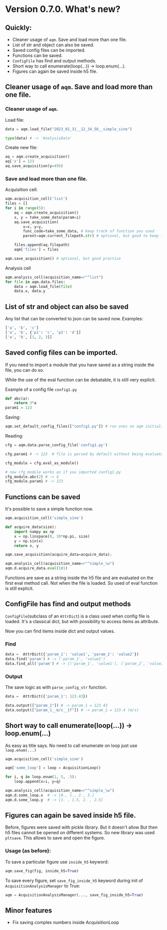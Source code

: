 # Version 0.7.0. What's new?

## Quickly:

- Cleaner usage of `aqm`. Save and load more than one file.
- List of str and object can also be saved.
- Saved config files can be imported.
- Functions can be saved.
- `ConfigFile` has find and output methods.
- Short way to call enumerate(loop(...)) -> loop.enum(...).
- Figures can again be saved inside h5 file.

## Cleaner usage of `aqm`. Save and load more than one file.

### Cleaner usage of `aqm`.

Load file:

```python
data = aqm.load_file("2023_01_31__12_34_56__simple_sine")

type(data) # -> 'AnalysisData'
```

Create new file:

```python
aq = aqm.create_acquisition()
aq['x'] = 123
aq.save_acquisition(y=456)
```

### Save and load more than one file.

Acquisition cell:

```python
aqm.acquisition_cell('list')
files = []
for i in range(5):
    aq = aqm.create_acquisition()
    x, y = take_some_data(param=i)
    aq.save_acquisition(
        x=x, y=y,
        func_code=take_some_data, # keep track of function you used
        parent=aqm.current_filepath.str) # optional, but good to keep trace of the files

    files.append(aq.filepath)
    aqm['files'] = files

aqm.save_acquisition() # optional, but good practice
```

Analysis cell

```python
aqm.analysis_cell(acquisition_name=r"^list")
for file in aqm.data.files:
    data = aqm.load_file(file)
    data.x, data.y
```

## List of str and object can also be saved

Any list that can be converted to json can be saved now.
Examples:

```python
['a', 'b', 'c']
['a', 'b', {'p1': 'c', 'p2': 'd'}]
['a', 'b', [1, 2, 3]]
```

## Saved config files can be imported.

If you need to import a module that you have saved as a string inside the file, you can do so.

While the use of the eval function can be debatable, it is still very explicit.

Example of a config file `config1.py`

```python
def abc(a):
    return 3*a
param1 = 123
```

Saving:

```python
aqm.set_default_config_files(["config1.py"]) # run ones on aqm initialization
```

Reading:

```python
cfg = aqm.data.parse_config_file('config1.py')

cfg.param1 # -> 123  # file is parsed by default without being evaluated

cfg_module = cfg.eval_as_module()

# now cfg_module works as if you imported config1.py
cfg_module.abc(2) # -> 4
cfg_module.param1 # -> 123
```

## Functions can be saved

It's possible to save a simple function now.

```python
aqm.acquisition_cell('simple_sine')

def acquire_data(size):
    import numpy as np
    x = np.linspace(0, 10*np.pi, size)
    y = np.sin(x)
    return x, y

aqm.save_acquisition(acquire_data=acquire_data);
```

```python
aqm.analysis_cell(acquisition_name=r"^simple_\w")
aqm.d.acquire_data.eval(101)
```

Functions are save as a string inside the h5 file and are evaluated on the first eval method call. Not when the file is loaded. So used of eval function is still explicit.

## ConfigFile has find and output methods

`ConfigFile`(subclass of an `AttrDict`) is a class used when config file is loaded. It's a classical dict, but with possibility to access items as attribute.

Now you can find items inside dict and output values.

### Find

```python
data =  AttrDict({'param_1': 'value1', 'param_2': 'value2'})
data.find('param') # -> ('param_1', 'value1')
data.find_all('param') # -> [('param_1', 'value1'), ('param_2', 'value2')]
```

### Output

The save logic as with `parse_config_str` function.

```python
data =  AttrDict({'param_1': 123.43})

data.output(["param_1"]) # -> param_1 = 123.43
data.output(["param_1__m/s__1f"]) # -> param_1 = 123.4 (m/s)
```

## Short way to call enumerate(loop(...)) -> loop.enum(...)

As easy as title says. No need to call enumerate on loop just use `loop.enum(...)`

```python
aqm.acquisition_cell('simple_sine')

aqm['some_loop'] = loop = AcquisitionLoop()

for i, q in loop.enum(1, 5, .5):
    loop.append(x=i, y=q)
```

```python
aqm.analysis_cell(acquisition_name=r"^simple_\w")
aqm.d.some_loop.x  # -> [0., 1., 2., 3.]
aqm.d.some_loop.y  # -> [1. , 1.5, 2. , 2.5]
```

## Figures can again be saved inside h5 file.

Before, figures were saved with pickle library. But it doesn't allow But then h5 files cannot be opened on different systems. So new library was used `pltsave`. This allows to save and open the figure.

### Usage (as before):

To save a particular figure use `inside_h5` keyword:

```python
aqm.save_fig(fig, inside_h5=True)
```

To save every figure, set `save_fig_inside_h5` keyword during init of `AcquisitionAnalysisManager` to True:

```python
aqm = AcquisitionAnalysisManager(..., save_fig_inside_h5=True)
```

## Minor features

- Fix saving complex numbers inside AcquisitionLoop
